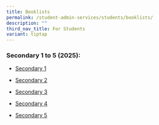 ```yaml
---
title: Booklists
permalink: /student-admin-services/students/booklists/
description: ""
third_nav_title: For Students
variant: tiptap
---
```

<h3>Secondary 1 to 5 (2025):</h3>
<ul data-tight="true" class="tight">
<li>
<p><a href="/files/GDSS_SEC_1.pdf" rel="noopener noreferrer nofollow" target="_blank">Secondary 1</a> 
</p>
</li>
<li>
<p><a href="/files/GDSS_SEC_2.pdf" rel="noopener nofollow" target="_blank">Secondary 2</a>
</p>
</li>
<li>
<p><a href="/files/GDSS_SEC_3.pdf" rel="noopener nofollow" target="_blank">Secondary 3</a>
</p>
</li>
<li>
<p><a href="/files/GDSS_SEC_4.pdf" rel="noopener nofollow" target="_blank">Secondary 4</a>
</p>
</li>
<li>
<p><a href="/files/GDSS_SEC_5_NA.pdf" rel="noopener nofollow" target="_blank">Secondary 5</a>
</p>
</li>
</ul>
<p></p>